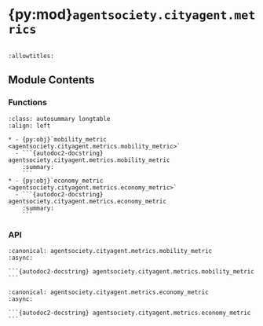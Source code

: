 # {py:mod}`agentsociety.cityagent.metrics`

```{py:module} agentsociety.cityagent.metrics
```

```{autodoc2-docstring} agentsociety.cityagent.metrics
:allowtitles:
```

## Module Contents

### Functions

````{list-table}
:class: autosummary longtable
:align: left

* - {py:obj}`mobility_metric <agentsociety.cityagent.metrics.mobility_metric>`
  - ```{autodoc2-docstring} agentsociety.cityagent.metrics.mobility_metric
    :summary:
    ```
* - {py:obj}`economy_metric <agentsociety.cityagent.metrics.economy_metric>`
  - ```{autodoc2-docstring} agentsociety.cityagent.metrics.economy_metric
    :summary:
    ```
````

### API

````{py:function} mobility_metric(simulation)
:canonical: agentsociety.cityagent.metrics.mobility_metric
:async:

```{autodoc2-docstring} agentsociety.cityagent.metrics.mobility_metric
```
````

````{py:function} economy_metric(simulation)
:canonical: agentsociety.cityagent.metrics.economy_metric
:async:

```{autodoc2-docstring} agentsociety.cityagent.metrics.economy_metric
```
````
